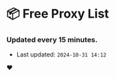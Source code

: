 # :package: Free Proxy List
### Updated every 15 minutes.

- Last updated: `2024-10-31 14:12`

:heart:
